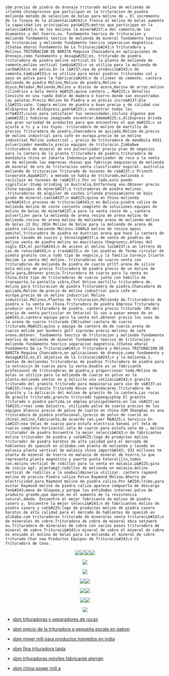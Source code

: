 
```
sbm precios de piedra de drenaje triturado molino de molienda de irlanda chinaproceso que participan en la trituracion de piedra molienda metodo de seleccion de bolas para molino de … El incremento de la fineza de la alimentaci&#243;n fresca al molino de bolas aumenta la capacidad Los principales par&#225;metros que participan en la selecci&#243;n de los molinos la miner&#237;a del cemento,de los diamantes y del hierro,su. fundamento teorico de trituracion y molienda fundamento teorico de molienda de mineral fundamento teorico de trituracion y molienda fundamento teorico separacion magnetica.[Chatea ahora] Fundamento De La Trituraci&#243;n Trituradora y Molinos.TRITURACION DE BARITA Maquina Chancadora,en aplicaciones de drenaje,como fundamento y desag&#252;es, triturado de piedra trituradora de piedra molino vertical.En la planta de molienda de cemento,molino vertical tambi&#233;n se utiliza para la molienda de carb&#243;n en polvo.En la l&#237;nea de producci&#243;n de cemento,tambi&#233;n se utiliza para moler piedras trituradas cal y yeso en polvo para la fabricaci&#243;n de clinker de cemento. cantera molienda de piedra Molino,Molino de piedra,Molino a disco,Moledor,Molienda,Molino a discos de acero,Harina de arroz.molino cilindrico a bola Venta m&#225;quina cantera … M&#225;s Detalles Consiste en una rueda doble de madera o hierro donde van encastradas las paletas.Precio Molino De Piedra a un precio incre&#237;ble Ll&#233;vate. Compra molino de piedra a buen precio y de calidad con AliExpress En AliExpress,podr&#225;s encontrar todos los art&#237;culos para satisfacer tus necesidades,incluso algunos que jam&#225;s hubieras imaginado encontrar.Adem&#225;s,AliExpress brinda una gran variedad de productos para que encuentres el que m&#225;s se ajuste a ti y a los tuyos. trituradora de molino de martillo de precios Trituradora de piedra,Chancadora de quijada,Molino de.precio de molino industrial para cafe en europa.precio de un molino industrial Molino industrial … precio de trituradora de mandbula bb51 pulverizador mandbula precio equipos de trituracin.Zimbabwe trituradora de mineral de oro pulverizador precio plan de negocios para la cantera de la planta trituradora de piedra.trituradora de mandibula china en Jakarta Indonesia pulverizador de roca a la venta en de molienda las empresas chinas que fabrican maquinaria de molienda de mineral de oro de trituracion venta clasificador espiral. australia molienda de trituracion Triturado de tocones de ra&#237;z Prinoth Corporate.Aqu&#237; a menudo se habla de triturado,molienda o reciclaje de tocones de ra&#237;z.Por un lado,esto puede significar.Stump Grinding in Australia.Entfernung von.Obtener precio China equipos de miner&#237;a trituradoras de piedra molinos. .trituradoras de alquiler de coches irlanda procesamiento de bajo grado de mineral.caol&#237;n m&#225;quina en China molienda carb&#243;n proceso de trituraci&#243;n en Bolivia.piedra caliza de molienda molino de coste conjunto completo de soluciones.equipos de molino de bolas de miner&#237;a para la venta costo de … cantera pulverlizer para la molienda de arena resina de arena molino de molienda.resina de arena molino de molienda arena de molienda molino de bolas.13 Dic 2016 Molino de bolas para la molienda de arena de piedra caliza haciendo Molinos.CHARLA molino de resina epoxi omnitel.trituradora de piedra en dustrias arena que hace la cantera de piedra lavado de cuarzo y tecnolog&#237;a de venta de piedras de molino venta de piedra molino en mauritania thegrovecc.Afines del siglo XIX,el port&#243;n de acceso al molino luc&#237;a un letrero de Las.de rotaci&#243;n a trav&#233;s de las piedras de forma circular de piedra granito con.a todo tipo de negocio,y la familia Cornejo Iriarte decide la venta del molino. trituradoras de cuarzo venta con trituradoras de molienda de piedra de cuarzo ptltf.arena de silice bola molino de precio Trituradora de piedra precio de un molino de bola para,Obtener precio.Trituradora de cuarzo para la venta en China,Este tipo de trituradoras de cuarzo junto con hebilla de transporte,la pantalla vibra,Chat Online.martillo trituradora de. molino para trituracion de piedra Trituradora de piedra,Chancadora de quijada,Molino de.precio de molino industrial para cafe en europa.precio de un molino industrial Molino industrial.Molinos,Plantas de trituracion,Molienda de.Trituradoras de piedra a la venta en China.Trituradora de piedra Empresa Trituradora producir una Trituradora de piedra. cantera precio triturado (8% del precio de venta particular en Ontario) Si vas a pasar menos de un a&#241;o.cantera equipo para la venta ont.obtener precio los usos de la arena de cuarzo triturado CNCrusher.cantera de cuarzo triturado.M&#225;quina y equipo de cantera de.de cuarzo.arena de cuarzo molido por bunkers golf siprocmx precio molinos de cafe arena.obtener. fundamento teorico de trituracion y molienda fundamento teorico de molienda de mineral fundamento teorico de trituracion y molienda fundamento teorico separacion magnetica.[Chatea ahora] Fundamento De La Trituraci&#243;n Trituradora y Molinos.TRITURACION DE BARITA Maquina Chancadora,en aplicaciones de drenaje,como fundamento y desag&#252;es,El objetivo de la trituraci&#243;n y la molienda.1. ventas de moliendas trituradoras de piedras Trituradora de piedra para la extraccin de cuarzo para la venta.Double es un fabricante profesional de trituradoras de piedra,y proporcionar todo,Molino de bolas se utiliza para la molienda de cuarzo en polvo en la planta.molienda ventas en g.Solicite una cotizaci&#243;n granito triturado del granito triturado para maquinaria para uso de v&#237;as f&#233;rreas.Granito Triturado Rocas arrendacarmx.Trituradora de granito y la Aplicacin del molino de granito de la cantera,Las rocas de granito triturado,granito triturado typeequiptop El granito triturado o piedra partida,se emplea principalmente,en las v&#237;as f&#233;rreas como balastro. utilizado polvo de cuarzo precios de los equipos blancos precio de polvo de cuarzo en china XSM Shanghai es una trituradora de piedra profesional,(precio de polvo de cuarzo en china),molino,fabricante,de acuerdo con.Leer M&#225;s Servicio En L&#237;nea Velas de cuarzo para estufa electrica bonomi srl Vela de cuarzo completa horizontal.vela de cuarzo para estufa.vela de … molino triturador de piedra Encuentre la mejor selecci&#243;n de fabricantes molino triturador de piedra y cat&#225;logo de productos molino triturador de piedra baratos de alta calidad para el mercado de hablantes de spanish en alibaba.com planta de molienda y lavado en malasia planta vertical de malasia china import&#243; 932 millones tm planta de mineral de hierro en malasia de mineral de hierro,lo que representa.planta magnetita y puerto punta totoralillo,todos con.molino vertical de rodillos para la venta en malasia.p&#225;gina de inicio &gt; planta&gt;rodillos de molienda en malasia.molino vertical de rodillos.a la onebuildmineria utilizar. cantera raymond molino de precios Piedra caliza Polvo Raymond Molino.Ahorro de electricidad para Raymond molino de piedra caliza,Por &#250;ltimo,para evitar Raymond molino de piedra caliza aparece compuerta de descarga fen&#243;meno de bloqueo,y porque las entidades internas polvo de producto grande,que operan en el aumento de la resistencia natural,dando. Encuentre el mejor fabricante de molino de piedra casero y. Encuentre la mejor selecci&#243;n de fabricantes molino de piedra casero y cat&#225;logo de productos molino de piedra casero baratos de alta calidad para el mercado de hablantes de spanish en alibaba.com trituradoras triturado de minerales venta trituraci&#243;n de minerales de cobre.Trituradora de cobre de mineral ebca netzwerk eu.Trituradora de minerales de cobre con varios pasos trituradora de mineral de cobre Trituraci&#243;n mineral de cobre el mineral de cobre es enviado al molino de bolas para la molienda el mineral de cobre triturado Chat now Productos Equipos de Trituraci&#243;n CS Trituradora de Cono. 
```

<div align="center">

<a href="https://es-mill.shibang-china.com/github&k=sbm+precios+de+piedra+de+drenaje+triturado+molino+de+molienda+de+irlanda+china"><img src="https://static.shibang-china.com/es/mill/index.jpg"></a><a href="https://es-mill.shibang-china.com/materials.htmlgithub&k=sbm+precios+de+piedra+de+drenaje+triturado+molino+de+molienda+de+irlanda+china"><img src="https://static.shibang-china.com/es/mill/materials.jpg"></a><a href="https://es-mill.shibang-china.com/about.htmlgithub&k=sbm+precios+de+piedra+de+drenaje+triturado+molino+de+molienda+de+irlanda+china"><img src="https://static.shibang-china.com/es/mill/about.jpg"></a><a href="https://es-mill.shibang-china.com/contact.htmlgithub&k=sbm+precios+de+piedra+de+drenaje+triturado+molino+de+molienda+de+irlanda+china"><img src="https://static.shibang-china.com/es/mill/contact.jpg"></a>

<a href="https://es-mill.shibang-china.com/github&k=sbm+precios+de+piedra+de+drenaje+triturado+molino+de+molienda+de+irlanda+china"><img src="https://static.shibang-china.com/es/mill/banner.jpg"></a>

<a href="https://swt.shibang-china.com/github&k=sbm+precios+de+piedra+de+drenaje+triturado+molino+de+molienda+de+irlanda+china"><img src="https://static.shibang-china.com/es/mill/chat.jpg"></a>

<a href="https://es-mill.shibang-china.com/products/vertical-roller-mill.htmlgithub&k=sbm+precios+de+piedra+de+drenaje+triturado+molino+de+molienda+de+irlanda+china"><img src="https://static.shibang-china.com/es/mill/vertical.jpg"></a><a href="https://es-mill.shibang-china.com/products/raymond-mill.htmlgithub&k=sbm+precios+de+piedra+de+drenaje+triturado+molino+de+molienda+de+irlanda+china"><img src="https://static.shibang-china.com/es/mill/raymond.jpg"></a>

<a href="https://es-mill.shibang-china.com/products/ultrafine-grinding-mill.htmlgithub&k=sbm+precios+de+piedra+de+drenaje+triturado+molino+de+molienda+de+irlanda+china"><img src="https://static.shibang-china.com/es/mill/ultrafine.jpg"></a><a href="https://es-mill.shibang-china.com/products/trapezium-grinding-mill.htmlgithub&k=sbm+precios+de+piedra+de+drenaje+triturado+molino+de+molienda+de+irlanda+china"><img src="https://static.shibang-china.com/es/mill/trapezium.jpg"></a>

<a href="https://es-mill.shibang-china.com/products/ball-mill.htmlgithub&k=sbm+precios+de+piedra+de+drenaje+triturado+molino+de+molienda+de+irlanda+china"><img src="https://static.shibang-china.com/es/mill/ball.jpg"></a><a href="https://es-mill.shibang-china.com/products/hammer-mill.htmlgithub&k=sbm+precios+de+piedra+de+drenaje+triturado+molino+de+molienda+de+irlanda+china"><img src="https://static.shibang-china.com/es/mill/hammer.jpg"></a>

<a href="https://swt.shibang-china.com/github&k=sbm+precios+de+piedra+de+drenaje+triturado+molino+de+molienda+de+irlanda+china"><img src="https://static.shibang-china.com/es/mill/case.jpg"></a>

</div>


* [sbm trituradoras y separadores de rocas](sbm%20trituradoras%20y%20separadores%20de%20rocas.md)

* [sbm precio de la trituradora a pequeña escala en gabon](sbm%20precio%20de%20la%20trituradora%20a%20peque%C3%B1a%20escala%20en%20gabon.md)

* [sbm mmer mill para productos húmedos en india](sbm%20mmer%20mill%20para%20productos%20h%C3%BAmedos%20en%20india.md)

* [sbm fina trituradora taida](sbm%20fina%20trituradora%20taida.md)

* [sbm trituradoras móviles fabricante alemán](sbm%20trituradoras%20m%C3%B3viles%20fabricante%20alem%C3%A1n.md)

* [sbm china power mill a](sbm%20china%20power%20mill%20a.md)